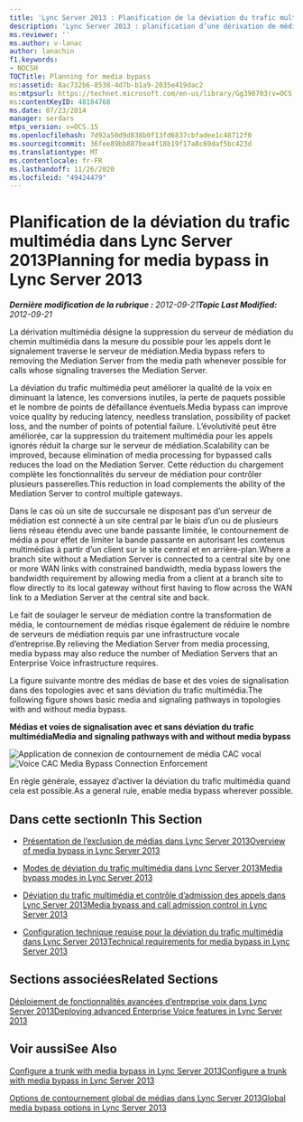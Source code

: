 ```yaml
---
title: 'Lync Server 2013 : Planification de la déviation du trafic multimédia'
description: 'Lync Server 2013 : planification d’une dérivation de médias.'
ms.reviewer: ''
ms.author: v-lanac
author: lanachin
f1.keywords:
- NOCSH
TOCTitle: Planning for media bypass
ms:assetid: 8ac732b6-8538-4d7b-b1a9-2035e419dac2
ms:mtpsurl: https://technet.microsoft.com/en-us/library/Gg398703(v=OCS.15)
ms:contentKeyID: 48184768
ms.date: 07/23/2014
manager: serdars
mtps_version: v=OCS.15
ms.openlocfilehash: 7d92a50d9d838b0f13fd6837cbfadee1c48712f0
ms.sourcegitcommit: 36fee89bb887bea4f18b19f17a8c69daf5bc423d
ms.translationtype: MT
ms.contentlocale: fr-FR
ms.lasthandoff: 11/26/2020
ms.locfileid: "49424479"
---
```

# <a name="planning-for-media-bypass-in-lync-server-2013"></a><span data-ttu-id="b248e-103">Planification de la déviation du trafic multimédia dans Lync Server 2013</span><span class="sxs-lookup"><span data-stu-id="b248e-103">Planning for media bypass in Lync Server 2013</span></span>

<div data-xmlns="http://www.w3.org/1999/xhtml">

<div class="topic" data-xmlns="http://www.w3.org/1999/xhtml" data-msxsl="urn:schemas-microsoft-com:xslt" data-cs="https://msdn.microsoft.com/">

<div data-asp="https://msdn2.microsoft.com/asp">



</div>

<div id="mainSection">

<div id="mainBody"><span data-ttu-id="b248e-104">

<span> </span></span><span class="sxs-lookup"><span data-stu-id="b248e-104">

<span> </span></span></span>

<span data-ttu-id="b248e-105">_**Dernière modification de la rubrique :** 2012-09-21_</span><span class="sxs-lookup"><span data-stu-id="b248e-105">_**Topic Last Modified:** 2012-09-21_</span></span>

<span data-ttu-id="b248e-106">La dérivation multimédia désigne la suppression du serveur de médiation du chemin multimédia dans la mesure du possible pour les appels dont le signalement traverse le serveur de médiation.</span><span class="sxs-lookup"><span data-stu-id="b248e-106">Media bypass refers to removing the Mediation Server from the media path whenever possible for calls whose signaling traverses the Mediation Server.</span></span>

<span data-ttu-id="b248e-107">La déviation du trafic multimédia peut améliorer la qualité de la voix en diminuant la latence, les conversions inutiles, la perte de paquets possible et le nombre de points de défaillance éventuels.</span><span class="sxs-lookup"><span data-stu-id="b248e-107">Media bypass can improve voice quality by reducing latency, needless translation, possibility of packet loss, and the number of points of potential failure.</span></span> <span data-ttu-id="b248e-108">L’évolutivité peut être améliorée, car la suppression du traitement multimédia pour les appels ignorés réduit la charge sur le serveur de médiation.</span><span class="sxs-lookup"><span data-stu-id="b248e-108">Scalability can be improved, because elimination of media processing for bypassed calls reduces the load on the Mediation Server.</span></span> <span data-ttu-id="b248e-109">Cette réduction du chargement complète les fonctionnalités du serveur de médiation pour contrôler plusieurs passerelles.</span><span class="sxs-lookup"><span data-stu-id="b248e-109">This reduction in load complements the ability of the Mediation Server to control multiple gateways.</span></span>

<span data-ttu-id="b248e-110">Dans le cas où un site de succursale ne disposant pas d’un serveur de médiation est connecté à un site central par le biais d’un ou de plusieurs liens réseau étendu avec une bande passante limitée, le contournement de média a pour effet de limiter la bande passante en autorisant les contenus multimédias à partir d’un client sur le site central et en arrière-plan.</span><span class="sxs-lookup"><span data-stu-id="b248e-110">Where a branch site without a Mediation Server is connected to a central site by one or more WAN links with constrained bandwidth, media bypass lowers the bandwidth requirement by allowing media from a client at a branch site to flow directly to its local gateway without first having to flow across the WAN link to a Mediation Server at the central site and back.</span></span>

<span data-ttu-id="b248e-111">Le fait de soulager le serveur de médiation contre la transformation de média, le contournement de médias risque également de réduire le nombre de serveurs de médiation requis par une infrastructure vocale d’entreprise.</span><span class="sxs-lookup"><span data-stu-id="b248e-111">By relieving the Mediation Server from media processing, media bypass may also reduce the number of Mediation Servers that an Enterprise Voice infrastructure requires.</span></span>

<span data-ttu-id="b248e-112">La figure suivante montre des médias de base et des voies de signalisation dans des topologies avec et sans déviation du trafic multimédia.</span><span class="sxs-lookup"><span data-stu-id="b248e-112">The following figure shows basic media and signaling pathways in topologies with and without media bypass.</span></span>

<span data-ttu-id="b248e-113">**Médias et voies de signalisation avec et sans déviation du trafic multimédia**</span><span class="sxs-lookup"><span data-stu-id="b248e-113">**Media and signaling pathways with and without media bypass**</span></span>

<span data-ttu-id="b248e-114">![Application de connexion de contournement de média CAC vocal](images/Gg398703.4d66d529-0912-4de1-abec-266f54272eb3(OCS.15).jpg "Application de connexion de contournement de média CAC vocal")</span><span class="sxs-lookup"><span data-stu-id="b248e-114">![Voice CAC Media Bypass Connection Enforcement](images/Gg398703.4d66d529-0912-4de1-abec-266f54272eb3(OCS.15).jpg "Voice CAC Media Bypass Connection Enforcement")</span></span>

<span data-ttu-id="b248e-115">En règle générale, essayez d’activer la déviation du trafic multimédia quand cela est possible.</span><span class="sxs-lookup"><span data-stu-id="b248e-115">As a general rule, enable media bypass wherever possible.</span></span>

<div>

## <a name="in-this-section"></a><span data-ttu-id="b248e-116">Dans cette section</span><span class="sxs-lookup"><span data-stu-id="b248e-116">In This Section</span></span>

  - [<span data-ttu-id="b248e-117">Présentation de l’exclusion de médias dans Lync Server 2013</span><span class="sxs-lookup"><span data-stu-id="b248e-117">Overview of media bypass in Lync Server 2013</span></span>](lync-server-2013-overview-of-media-bypass.md)

  - [<span data-ttu-id="b248e-118">Modes de déviation du trafic multimédia dans Lync Server 2013</span><span class="sxs-lookup"><span data-stu-id="b248e-118">Media bypass modes in Lync Server 2013</span></span>](lync-server-2013-media-bypass-modes.md)

  - [<span data-ttu-id="b248e-119">Déviation du trafic multimédia et contrôle d’admission des appels dans Lync Server 2013</span><span class="sxs-lookup"><span data-stu-id="b248e-119">Media bypass and call admission control in Lync Server 2013</span></span>](lync-server-2013-media-bypass-and-call-admission-control.md)

  - [<span data-ttu-id="b248e-120">Configuration technique requise pour la déviation du trafic multimédia dans Lync Server 2013</span><span class="sxs-lookup"><span data-stu-id="b248e-120">Technical requirements for media bypass in Lync Server 2013</span></span>](lync-server-2013-technical-requirements-for-media-bypass.md)

</div>

<div>

## <a name="related-sections"></a><span data-ttu-id="b248e-121">Sections associées</span><span class="sxs-lookup"><span data-stu-id="b248e-121">Related Sections</span></span>

[<span data-ttu-id="b248e-122">Déploiement de fonctionnalités avancées d’entreprise voix dans Lync Server 2013</span><span class="sxs-lookup"><span data-stu-id="b248e-122">Deploying advanced Enterprise Voice features in Lync Server 2013</span></span>](lync-server-2013-deploying-advanced-enterprise-voice-features.md)

</div>

<div>

## <a name="see-also"></a><span data-ttu-id="b248e-123">Voir aussi</span><span class="sxs-lookup"><span data-stu-id="b248e-123">See Also</span></span>


[<span data-ttu-id="b248e-124">Configure a trunk with media bypass in Lync Server 2013</span><span class="sxs-lookup"><span data-stu-id="b248e-124">Configure a trunk with media bypass in Lync Server 2013</span></span>](lync-server-2013-configure-a-trunk-with-media-bypass.md)  


[<span data-ttu-id="b248e-125">Options de contournement global de médias dans Lync Server 2013</span><span class="sxs-lookup"><span data-stu-id="b248e-125">Global media bypass options in Lync Server 2013</span></span>](lync-server-2013-global-media-bypass-options.md)  
  

<span data-ttu-id="b248e-126"></div>

</div>

<span> </span>

</div>

</div>

</span><span class="sxs-lookup"><span data-stu-id="b248e-126"></div>

</div>

<span> </span>

</div>

</div>

</span></span></div>

